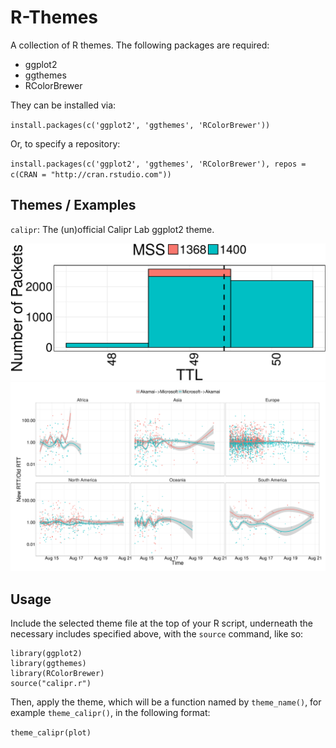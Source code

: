 # R-Themes

A collection of R themes. The following packages are required:

 - ggplot2
 - ggthemes
 - RColorBrewer

They can be installed via:

`install.packages(c('ggplot2', 'ggthemes', 'RColorBrewer'))`

Or, to specify a repository:

`install.packages(c('ggplot2', 'ggthemes', 'RColorBrewer'), repos = c(CRAN = "http://cran.rstudio.com"))`

## Themes / Examples

`calipr`: The (un)official Calipr Lab ggplot2 theme.

![](examples/calipr_1.png)
![](examples/calipr_2.png)

## Usage

Include the selected theme file at the top of your R script, underneath the necessary includes specified above, with the `source` command, like so:

```
library(ggplot2)
library(ggthemes)
library(RColorBrewer)
source("calipr.r")
```

Then, apply the theme, which will be a function named by `theme_name()`, for example `theme_calipr()`, in the following format:

`theme_calipr(plot)`
